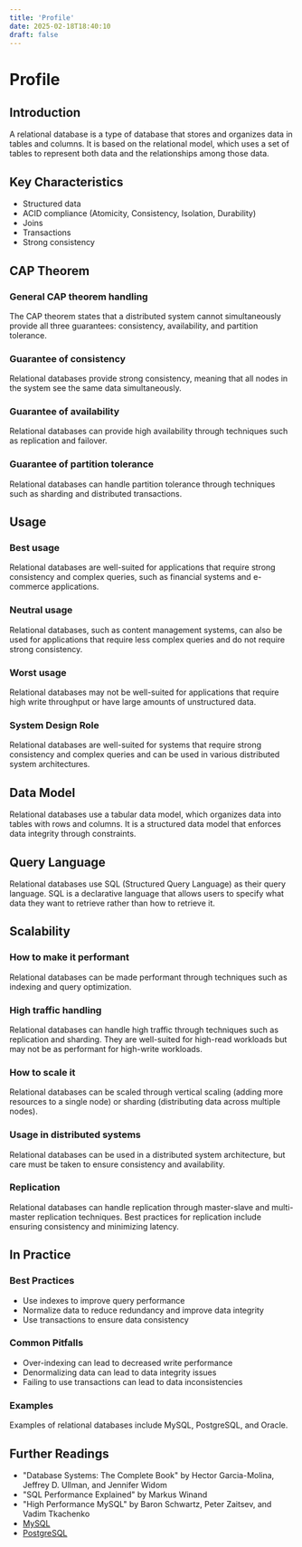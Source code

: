 ```yaml
---
title: 'Profile'
date: 2025-02-18T18:40:10
draft: false
---
```


# Profile

## **Introduction**

A relational database is a type of database that stores and organizes data in tables and columns. It is based on the relational model, which uses a set of tables to represent both data and the relationships among those data.

## **Key Characteristics**

- Structured data
- ACID compliance (Atomicity, Consistency, Isolation, Durability)
- Joins
- Transactions
- Strong consistency

## **CAP Theorem**

### **General CAP theorem handling**

The CAP theorem states that a distributed system cannot simultaneously provide all three guarantees: consistency, availability, and partition tolerance.

### **Guarantee of consistency**

Relational databases provide strong consistency, meaning that all nodes in the system see the same data simultaneously.

### **Guarantee of availability**

Relational databases can provide high availability through techniques such as replication and failover.

### **Guarantee of partition tolerance**

Relational databases can handle partition tolerance through techniques such as sharding and distributed transactions.

## **Usage**

### **Best usage**

Relational databases are well-suited for applications that require strong consistency and complex queries, such as financial systems and e-commerce applications.

### **Neutral usage**

Relational databases, such as content management systems, can also be used for applications that require less complex queries and do not require strong consistency.

### **Worst usage**

Relational databases may not be well-suited for applications that require high write throughput or have large amounts of unstructured data.

### **System Design Role**

Relational databases are well-suited for systems that require strong consistency and complex queries and can be used in various distributed system architectures.

## **Data Model**

Relational databases use a tabular data model, which organizes data into tables with rows and columns. It is a structured data model that enforces data integrity through constraints.

## **Query Language**

Relational databases use SQL (Structured Query Language) as their query language. SQL is a declarative language that allows users to specify what data they want to retrieve rather than how to retrieve it.

## **Scalability**

### **How to make it performant**

Relational databases can be made performant through techniques such as indexing and query optimization.

### **High traffic handling**

Relational databases can handle high traffic through techniques such as replication and sharding. They are well-suited for high-read workloads but may not be as performant for high-write workloads.

### **How to scale it**

Relational databases can be scaled through vertical scaling (adding more resources to a single node) or sharding (distributing data across multiple nodes).

### **Usage in distributed systems**

Relational databases can be used in a distributed system architecture, but care must be taken to ensure consistency and availability.

### **Replication**

Relational databases can handle replication through master-slave and multi-master replication techniques. Best practices for replication include ensuring consistency and minimizing latency.

## In Practice

### **Best Practices**

- Use indexes to improve query performance
- Normalize data to reduce redundancy and improve data integrity
- Use transactions to ensure data consistency

### Common Pitfalls

- Over-indexing can lead to decreased write performance
- Denormalizing data can lead to data integrity issues
- Failing to use transactions can lead to data inconsistencies

### Examples

Examples of relational databases include MySQL, PostgreSQL, and Oracle.

## Further Readings

- "Database Systems: The Complete Book" by Hector Garcia-Molina, Jeffrey D. Ullman, and Jennifer Widom
- "SQL Performance Explained" by Markus Winand
- "High Performance MySQL" by Baron Schwartz, Peter Zaitsev, and Vadim Tkachenko
- [MySQL](../../../../tools/data/mysql/)
- [PostgreSQL](../../../../tools/data/postgresql/)
